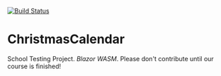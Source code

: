 [![Build Status](https://dev.azure.com/LumiKwon0498/KouluAss/_apis/build/status/rnielikki.ChristmasCalendar?branchName=master)](https://dev.azure.com/LumiKwon0498/KouluAss/_build/latest?definitionId=3&branchName=master)

# ChristmasCalendar
School Testing Project. *Blazor WASM*. Please don't contribute until our course is finished!

